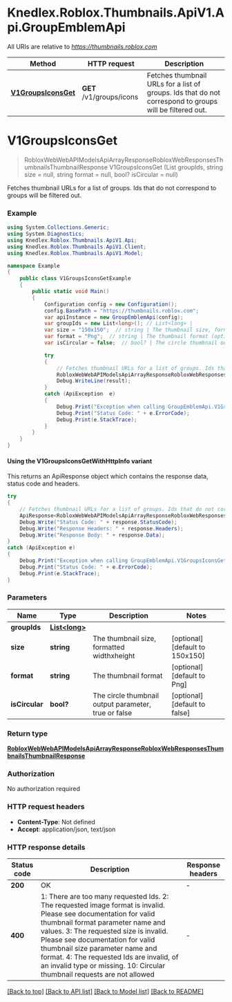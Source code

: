 # Knedlex.Roblox.Thumbnails.ApiV1.Api.GroupEmblemApi

All URIs are relative to *https://thumbnails.roblox.com*

| Method | HTTP request | Description |
|--------|--------------|-------------|
| [**V1GroupsIconsGet**](GroupEmblemApi.md#v1groupsiconsget) | **GET** /v1/groups/icons | Fetches thumbnail URLs for a list of groups. Ids that do not correspond to groups will be filtered out. |

<a id="v1groupsiconsget"></a>
# **V1GroupsIconsGet**
> RobloxWebWebAPIModelsApiArrayResponseRobloxWebResponsesThumbnailsThumbnailResponse V1GroupsIconsGet (List<long> groupIds, string size = null, string format = null, bool? isCircular = null)

Fetches thumbnail URLs for a list of groups. Ids that do not correspond to groups will be filtered out.

### Example
```csharp
using System.Collections.Generic;
using System.Diagnostics;
using Knedlex.Roblox.Thumbnails.ApiV1.Api;
using Knedlex.Roblox.Thumbnails.ApiV1.Client;
using Knedlex.Roblox.Thumbnails.ApiV1.Model;

namespace Example
{
    public class V1GroupsIconsGetExample
    {
        public static void Main()
        {
            Configuration config = new Configuration();
            config.BasePath = "https://thumbnails.roblox.com";
            var apiInstance = new GroupEmblemApi(config);
            var groupIds = new List<long>(); // List<long> | 
            var size = "150x150";  // string | The thumbnail size, formatted widthxheight (optional)  (default to 150x150)
            var format = "Png";  // string | The thumbnail format (optional)  (default to Png)
            var isCircular = false;  // bool? | The circle thumbnail output parameter, true or false (optional)  (default to false)

            try
            {
                // Fetches thumbnail URLs for a list of groups. Ids that do not correspond to groups will be filtered out.
                RobloxWebWebAPIModelsApiArrayResponseRobloxWebResponsesThumbnailsThumbnailResponse result = apiInstance.V1GroupsIconsGet(groupIds, size, format, isCircular);
                Debug.WriteLine(result);
            }
            catch (ApiException  e)
            {
                Debug.Print("Exception when calling GroupEmblemApi.V1GroupsIconsGet: " + e.Message);
                Debug.Print("Status Code: " + e.ErrorCode);
                Debug.Print(e.StackTrace);
            }
        }
    }
}
```

#### Using the V1GroupsIconsGetWithHttpInfo variant
This returns an ApiResponse object which contains the response data, status code and headers.

```csharp
try
{
    // Fetches thumbnail URLs for a list of groups. Ids that do not correspond to groups will be filtered out.
    ApiResponse<RobloxWebWebAPIModelsApiArrayResponseRobloxWebResponsesThumbnailsThumbnailResponse> response = apiInstance.V1GroupsIconsGetWithHttpInfo(groupIds, size, format, isCircular);
    Debug.Write("Status Code: " + response.StatusCode);
    Debug.Write("Response Headers: " + response.Headers);
    Debug.Write("Response Body: " + response.Data);
}
catch (ApiException e)
{
    Debug.Print("Exception when calling GroupEmblemApi.V1GroupsIconsGetWithHttpInfo: " + e.Message);
    Debug.Print("Status Code: " + e.ErrorCode);
    Debug.Print(e.StackTrace);
}
```

### Parameters

| Name | Type | Description | Notes |
|------|------|-------------|-------|
| **groupIds** | [**List&lt;long&gt;**](long.md) |  |  |
| **size** | **string** | The thumbnail size, formatted widthxheight | [optional] [default to 150x150] |
| **format** | **string** | The thumbnail format | [optional] [default to Png] |
| **isCircular** | **bool?** | The circle thumbnail output parameter, true or false | [optional] [default to false] |

### Return type

[**RobloxWebWebAPIModelsApiArrayResponseRobloxWebResponsesThumbnailsThumbnailResponse**](RobloxWebWebAPIModelsApiArrayResponseRobloxWebResponsesThumbnailsThumbnailResponse.md)

### Authorization

No authorization required

### HTTP request headers

 - **Content-Type**: Not defined
 - **Accept**: application/json, text/json


### HTTP response details
| Status code | Description | Response headers |
|-------------|-------------|------------------|
| **200** | OK |  -  |
| **400** | 1: There are too many requested Ids.  2: The requested image format is invalid. Please see documentation for valid thumbnail format parameter name and values.  3: The requested size is invalid. Please see documentation for valid thumbnail size parameter name and format.  4: The requested Ids are invalid, of an invalid type or missing.  10: Circular thumbnail requests are not allowed |  -  |

[[Back to top]](#) [[Back to API list]](../README.md#documentation-for-api-endpoints) [[Back to Model list]](../README.md#documentation-for-models) [[Back to README]](../README.md)


